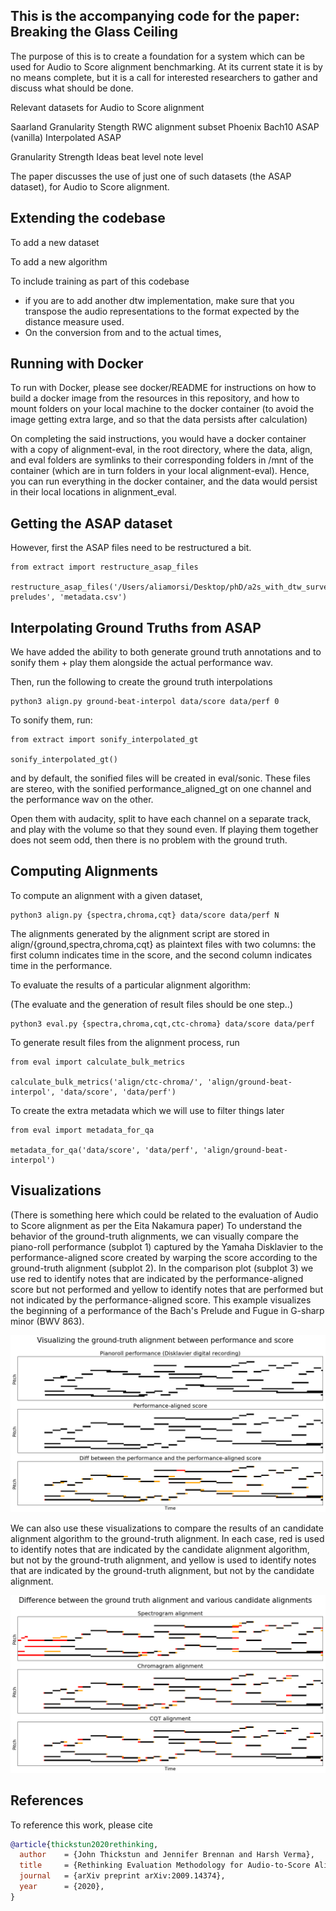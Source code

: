 ## This is the accompanying code for the paper: Breaking the Glass Ceiling

The purpose of this is to create a foundation for a system which can be used for Audio to Score alignment benchmarking. At its current state it is by no means complete, but it is a call for interested researchers to gather and discuss what should be done. 

Relevant datasets for Audio to Score alignment

Saarland		Granularity  Stength 
RWC alignment subset
Phoenix
Bach10
ASAP (vanilla)
Interpolated ASAP

Granularity Strength Ideas
beat level
note level

The paper discusses the use of just one of such datasets (the ASAP dataset), for Audio to Score alignment.  


## Extending the codebase
To add a new dataset

To add a new algorithm

To include training as part of this codebase

- if you are to add another dtw implementation, make sure that you transpose the audio representations to the format expected by the distance measure used.
- On the conversion from and to the actual times,

## Running with Docker
To run with Docker, please see docker/README for instructions on how to build a docker image from the resources in this repository, and how to mount folders on your local machine to the docker container (to avoid the image getting extra large, and so that the data persists after calculation)

On completing the said instructions, you would have a docker container with a copy of alignment-eval, in the root directory, where the data, align, and eval folders are symlinks to their corresponding folders in /mnt of the container (which are in turn folders in your local alignment-eval). Hence, you can run everything in the docker container, and the data would persist in their local locations in alignment_eval.
 
## Getting the ASAP dataset

However, first the ASAP files need to be restructured a bit.

```
from extract import restructure_asap_files

restructure_asap_files('/Users/aliamorsi/Desktop/phD/a2s_with_dtw_survey/pitchclass_mctc/data/asap-preludes', 'metadata.csv')
```

## Interpolating Ground Truths from ASAP

We have added the ability to both generate ground truth annotations and to sonify them + play them alongside the actual performance wav. 

Then, run the following to create the ground truth interpolations

```
python3 align.py ground-beat-interpol data/score data/perf 0
```

To sonify them, run:

```
from extract import sonify_interpolated_gt

sonify_interpolated_gt()
```

and by default, the sonified files will be created in eval/sonic.
These files are stereo, with the sonified performance_aligned_gt on one channel and the performance wav on the other.

Open them with audacity, split to have each channel on a separate track, and play with the volume so that they sound even. If playing them together does not seem odd, then there is no problem with the ground truth.

## Computing Alignments

To compute an alignment with a given dataset, 
```
python3 align.py {spectra,chroma,cqt} data/score data/perf N
```

The alignments generated by the alignment script are stored in align/{ground,spectra,chroma,cqt} as
plaintext files with two columns: the first column indicates time in the score, and the second
column indicates time in the performance.

To evaluate the results of a particular alignment algorithm:

(The evaluate and the generation of result files should be one step..)

```
python3 eval.py {spectra,chroma,cqt,ctc-chroma} data/score data/perf
```

To generate result files from the alignment process, run

```
from eval import calculate_bulk_metrics

calculate_bulk_metrics('align/ctc-chroma/', 'align/ground-beat-interpol', 'data/score', 'data/perf')
```

To create the extra metadata which we will use to filter things later

```
from eval import metadata_for_qa

metadata_for_qa('data/score', 'data/perf', 'align/ground-beat-interpol')
```

## Visualizations 

(There is something here which could be related to the evaluation of Audio to Score alignment as per the Eita Nakamura paper)
To understand the behavior of the ground-truth alignments, we can visually compare the piano-roll
performance (subplot 1) captured by the Yamaha Disklavier to the performance-aligned score created
by warping the score according to the ground-truth alignment (subplot 2). In the comparison plot
(subplot 3) we use red to identify notes that are indicated by the performance-aligned score but
not performed and yellow to identify notes that are performed but not indicated by the
performance-aligned score. This example visualizes the beginning of a performance of the Bach's
Prelude and Fugue in G-sharp minor (BWV 863).

![](assets/ground_truth.png)

We can also use these visualizations to compare the results of an candidate alignment algorithm to
the ground-truth alignment. In each case, red is used to identify notes that are indicated by the
candidate alignment algorithm, but not by the ground-truth alignment, and yellow is used to
identify notes that are indicated by the ground-truth alignment, but not by the candidate
alignment.

![](assets/candidates.png)

## References

To reference this work, please cite

```bib
@article{thickstun2020rethinking,
  author    = {John Thickstun and Jennifer Brennan and Harsh Verma},
  title     = {Rethinking Evaluation Methodology for Audio-to-Score Alignment},
  journal   = {arXiv preprint arXiv:2009.14374},
  year      = {2020},
}
```


